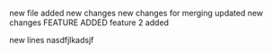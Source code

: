 new file added
new changes
new changes for merging
updated new changes
FEATURE ADDED
feature 2 added

new lines
nasdfjlkadsjf

